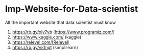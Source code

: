# Imp-Website-for-Data-scientist
All the important website that data scientist must know
1. https://rb.gy/xiv7vb (https://www.programiz.com/)
2. https://www.kaggle.com/ (kaggle)
3. https://relevel.com/(Relevel)
4. https://rb.gy/vkfngt (simplilearn)
